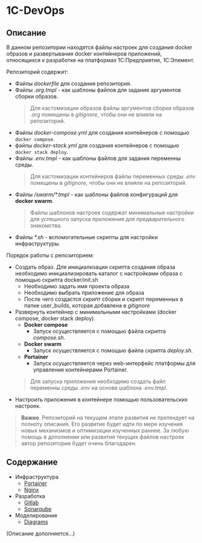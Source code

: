 # 1C-DevOps

## Описание

В данном репозитории находятся файлы настроек для создания docker образов и развертывания docker контейнеров приложений, относящихся к разработке на платформах 1С:Предприятие, 1С:Элемент.

Репозиторий содержит:

- Файлы *dockerfile* для создания репозитория.
- Файлы *.arg.tmpl* - как шаблоны файлов для задания аргументов сборки образов.
   > Для кастомизации образов файлы аргументов сборки образов *.arg* помещены в *gitignore*, чтобы они не влияли на репозиторий.
- Файлы *docker-compose.yml* для создания контейнеров с помощью `docker compose`.
- файлы *docker-stack.yml* для создания контейнеров с помощью `docker stack deploy`.
- Файлы *.env.tmpl* - как шаблоны файлов для задания переменны среды.
   > Для кастомизации контейнеров файлы переменных среды *.env* помещены в *gitignore*, чтобы они не влияли на репозиторий.
- Файлы */swarm/\*.tmpl* - как шаблоны файлов конфигураций для **docker swarm**.
   > Файлы шаблонов настроек содержат минимальные настройки для успешного запуска приложения для предварительного знакомства.
- Файлы *\*.sh* - вспомогательные скрипты для настройки инфраструктуры.

Порядок работы с репозиторием:

- Создать образ.
  Для инициализации скрипта создания образа необходимо инициализировать каталог с настройками образа с помощью скрипта docker/init.sh
    - Необходимо задать имя проекта образа
    - Необходимо выбрать приложение для образа
    - После чего создастся скрипт сборки и скрипт переменных в папке user_builds, которая добавлена в *gitignore*
- Развернуть контейнер с минимальными настройками (docker compose, docker stack deploy).
  - **Docker compose**
    - Запуск осуществляется с помощью файла скрипта *compose.sh*.
  - **Docker swarm**
    - Запуск осуществляется с помощью файла скрипта *deploy.sh*.
  - **Portainer**
    - Запуск осуществляется через web-интерфейс платформы для управления контейнерами Portainer.
  > Для запуска приложения необходимо создать файл переменны среды *.env* на основе шаблона *.env.tmpl*.
- Настроить приложения в контейнере помощью пользовательских настроек.

> **Важно**. Репозиторий на текущем этапе развития не претендует на полноту описания. Его развитие будет идти по мере изучения новых механизмов и оптимизации изученных раннее. За любую помощь в дополнении или развития текущих файлов настроек автор репозитория будет очень благодарен.

## Содержание

- Инфраструктура
  - [Portainer](docker/portainer/README.md)
  - [Nginx](docker/nginx/README.md)
- Разработка
  - [Gitlab](docker/gitlab/README.md)
  - [Sonarqube](docker/sonarqube/README.md)
- Моделирование
  - [Diagrams](docker/diagrams/README.md)

(Описание дополняется...)

